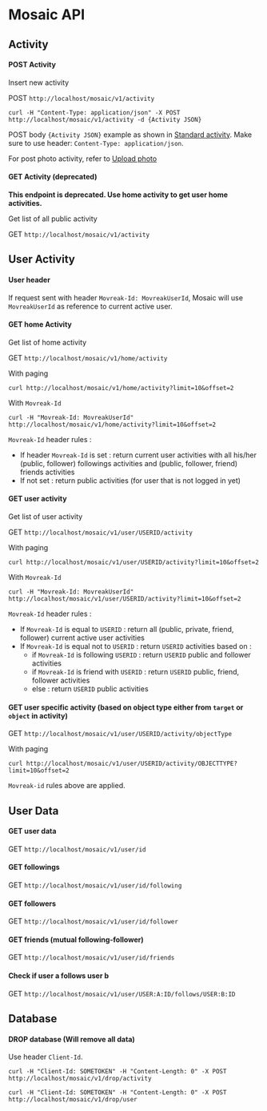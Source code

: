 
Mosaic API
=========

## Activity

#### POST Activity

Insert new activity

POST `http://localhost/mosaic/v1/activity`

`curl -H "Content-Type: application/json" -X POST http://localhost/mosaic/v1/activity -d {Activity JSON}`

POST body `{Activity JSON}` example as shown in [Standard activity]((https://github.com/arifsetiawan/mosaic/blob/master/README.md)). Make sure to use header: `Content-Type: application/json`. 

For post photo activity, refer to [Upload photo](https://github.com/arifsetiawan/mosaic/blob/master/doc/photo.md)

#### GET Activity (deprecated)

**This endpoint is deprecated. Use home activity to get user home activities.**

Get list of all public activity

GET `http://localhost/mosaic/v1/activity`

## User Activity

#### User header 

If request sent with header `Movreak-Id: MovreakUserId`, Mosaic will use `MovreakUserId` as reference to current active user.

#### GET home Activity

Get list of home activity

GET `http://localhost/mosaic/v1/home/activity`

With paging

`curl http://localhost/mosaic/v1/home/activity?limit=10&offset=2`

With `Movreak-Id`

`curl -H "Movreak-Id: MovreakUserId" http://localhost/mosaic/v1/home/activity?limit=10&offset=2`

`Movreak-Id` header rules : 

* If header `Movreak-Id` is set : return current user activities with all his/her (public, follower) followings activities and (public, follower, friend) friends activities
* If not set : return public activities (for user that is not logged in yet)

#### GET user activity

Get list of user activity

GET `http://localhost/mosaic/v1/user/USERID/activity`

With paging

`curl http://localhost/mosaic/v1/user/USERID/activity?limit=10&offset=2`

With `Movreak-Id`

`curl -H "Movreak-Id: MovreakUserId" http://localhost/mosaic/v1/user/USERID/activity?limit=10&offset=2`

`Movreak-Id` header rules : 

* If `Movreak-Id` is equal to `USERID` : return all (public, private, friend, follower) current active user activities
* If `Movreak-Id` is equal not to `USERID` : return `USERID` activities based on : 
  * if `Movreak-Id` is following `USERID` : return `USERID` public and follower activities
  * if `Movreak-Id` is friend with `USERID` : return `USERID` public, friend, follower activities
  * else : return `USERID` public activities

#### GET user specific activity (based on object type either from `target` or `object` in activity)

GET `http://localhost/mosaic/v1/user/USERID/activity/objectType`

With paging

`curl http://localhost/mosaic/v1/user/USERID/activity/OBJECTTYPE?limit=10&offset=2`

`Movreak-id` rules above are applied.

## User Data

#### GET user data

GET `http://localhost/mosaic/v1/user/id`

#### GET followings

GET `http://localhost/mosaic/v1/user/id/following`

#### GET followers

GET `http://localhost/mosaic/v1/user/id/follower`

#### GET friends (mutual following-follower)

GET `http://localhost/mosaic/v1/user/id/friends`

#### Check if user a follows user b

GET `http://localhost/mosaic/v1/user/USER:A:ID/follows/USER:B:ID`

## Database

#### DROP database (Will remove all data) 

Use header `Client-Id`.

`curl -H "Client-Id: SOMETOKEN" -H "Content-Length: 0" -X POST http://localhost/mosaic/v1/drop/activity`

`curl -H "Client-Id: SOMETOKEN" -H "Content-Length: 0" -X POST http://localhost/mosaic/v1/drop/user`